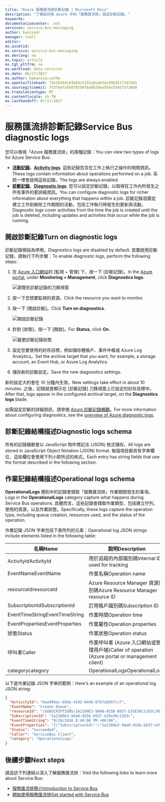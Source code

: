 ```yaml
---
title: "Azure 服務匯流排診斷記錄 | Microsoft Docs"
description: "了解如何為 Azure 中的「服務匯流排」設定診斷記錄。"
keywords: 
documentationcenter: .net
services: service-bus-messaging
author: banisadr
manager: timlt
editor: 
ms.assetid: 
ms.service: service-bus-messaging
ms.devlang: na
ms.topic: article
ms.tgt_pltfrm: na
ms.workload: data-services
ms.date: 06/27/2017
ms.author: babanisa;sethm
ms.openlocfilehash: 72e18444c83b84c5191a0aab3dc6983517167dd1
ms.sourcegitcommit: f537befafb079256fba0529ee554c034d73f36b0
ms.translationtype: MT
ms.contentlocale: zh-TW
ms.lasthandoff: 07/11/2017
---
```

# <a name="service-bus-diagnostic-logs"></a><span data-ttu-id="fa342-103">服務匯流排診斷記錄</span><span class="sxs-lookup"><span data-stu-id="fa342-103">Service Bus diagnostic logs</span></span>

<span data-ttu-id="fa342-104">您可以檢視「Azure 服務匯流排」的兩種記錄：</span><span class="sxs-lookup"><span data-stu-id="fa342-104">You can view two types of logs for Azure Service Bus:</span></span>
* <span data-ttu-id="fa342-105">**[活動記錄](../monitoring-and-diagnostics/monitoring-overview-activity-logs.md)**。</span><span class="sxs-lookup"><span data-stu-id="fa342-105">**[Activity logs](../monitoring-and-diagnostics/monitoring-overview-activity-logs.md)**.</span></span> <span data-ttu-id="fa342-106">這些記錄包含在工作上執行之操作的相關資訊。</span><span class="sxs-lookup"><span data-stu-id="fa342-106">These logs contain information about operations performed on a job.</span></span> <span data-ttu-id="fa342-107">系統一律會啟用這些記錄。</span><span class="sxs-lookup"><span data-stu-id="fa342-107">The logs are always enabled.</span></span>
* <span data-ttu-id="fa342-108">**[診斷記錄](../monitoring-and-diagnostics/monitoring-overview-of-diagnostic-logs.md)**。</span><span class="sxs-lookup"><span data-stu-id="fa342-108">**[Diagnostic logs](../monitoring-and-diagnostics/monitoring-overview-of-diagnostic-logs.md)**.</span></span> <span data-ttu-id="fa342-109">您可以設定診斷記錄，以取得在工作內所發生之所有事件的更詳細資訊。</span><span class="sxs-lookup"><span data-stu-id="fa342-109">You can configure diagnostic logs for richer information about everything that happens within a job.</span></span> <span data-ttu-id="fa342-110">診斷記錄涵蓋從建立工作到刪除工作期間的活動，包括工作執行時發生的更新與活動。</span><span class="sxs-lookup"><span data-stu-id="fa342-110">Diagnostic logs cover activities from the time the job is created until the job is deleted, including updates and activities that occur while the job is running.</span></span>

## <a name="turn-on-diagnostic-logs"></a><span data-ttu-id="fa342-111">開啟診斷記錄</span><span class="sxs-lookup"><span data-stu-id="fa342-111">Turn on diagnostic logs</span></span>

<span data-ttu-id="fa342-112">診斷記錄預設為停用。</span><span class="sxs-lookup"><span data-stu-id="fa342-112">Diagnostics logs are disabled by default.</span></span> <span data-ttu-id="fa342-113">若要啟用診斷記錄，請執行下列步驟：</span><span class="sxs-lookup"><span data-stu-id="fa342-113">To enable diagnostic logs, perform the following steps:</span></span>

1.  <span data-ttu-id="fa342-114">在 [Azure 入口網站](https://portal.azure.com)的 [監視 + 管理] 下，按一下 [診斷記錄]。</span><span class="sxs-lookup"><span data-stu-id="fa342-114">In the [Azure portal](https://portal.azure.com), under **Monitoring + Management**, click **Diagnostics logs**.</span></span>

    ![瀏覽到診斷記錄的刀鋒視窗](./media/service-bus-diagnostic-logs/image1.png)

2. <span data-ttu-id="fa342-116">按一下您想要監視的資源。</span><span class="sxs-lookup"><span data-stu-id="fa342-116">Click the resource you want to monitor.</span></span>  

3.  <span data-ttu-id="fa342-117">按一下 [開啟診斷]。</span><span class="sxs-lookup"><span data-stu-id="fa342-117">Click **Turn on diagnostics**.</span></span>

    ![開啟診斷記錄](./media/service-bus-diagnostic-logs/image2.png)

4.  <span data-ttu-id="fa342-119">針對 [狀態]，按一下 [開啟]。</span><span class="sxs-lookup"><span data-stu-id="fa342-119">For **Status**, click **On**.</span></span>

    ![變更診斷記錄狀態](./media/service-bus-diagnostic-logs/image3.png)

5.  <span data-ttu-id="fa342-121">設定您要使用的封存目標，例如儲存體帳戶、事件中樞或 Azure Log Analytics。</span><span class="sxs-lookup"><span data-stu-id="fa342-121">Set the archive target that you want; for example, a storage account, an Event Hub, or Azure Log Analytics.</span></span>

6.  <span data-ttu-id="fa342-122">儲存新的診斷設定。</span><span class="sxs-lookup"><span data-stu-id="fa342-122">Save the new diagnostics settings.</span></span>

<span data-ttu-id="fa342-123">新的設定大約會在 10 分鐘內生效。</span><span class="sxs-lookup"><span data-stu-id="fa342-123">New settings take effect in about 10 minutes.</span></span> <span data-ttu-id="fa342-124">之後，記錄就會顯示在 [診斷記錄] 刀鋒視窗上已設定的封存目標中。</span><span class="sxs-lookup"><span data-stu-id="fa342-124">After that, logs appear in the configured archival target, on the **Diagnostics logs** blade.</span></span>

<span data-ttu-id="fa342-125">如需設定診斷的詳細資訊，請參閱 [Azure 診斷記錄概觀](../monitoring-and-diagnostics/monitoring-overview-of-diagnostic-logs.md)。</span><span class="sxs-lookup"><span data-stu-id="fa342-125">For more information about configuring diagnostics, see the [overview of Azure diagnostic logs](../monitoring-and-diagnostics/monitoring-overview-of-diagnostic-logs.md).</span></span>

## <a name="diagnostic-logs-schema"></a><span data-ttu-id="fa342-126">診斷記錄結構描述</span><span class="sxs-lookup"><span data-stu-id="fa342-126">Diagnostic logs schema</span></span>

<span data-ttu-id="fa342-127">所有的記錄檔都會以 JavaScript 物件標記法 (JSON) 格式儲存。</span><span class="sxs-lookup"><span data-stu-id="fa342-127">All logs are stored in JavaScript Object Notation (JSON) format.</span></span> <span data-ttu-id="fa342-128">每個項目都具有字串欄位，這些欄位會使用下列小節所述的格式。</span><span class="sxs-lookup"><span data-stu-id="fa342-128">Each entry has string fields that use the format described in the following section.</span></span>

## <a name="operational-logs-schema"></a><span data-ttu-id="fa342-129">作業記錄結構描述</span><span class="sxs-lookup"><span data-stu-id="fa342-129">Operational logs schema</span></span>

<span data-ttu-id="fa342-130">**OperationalLogs** 類別中的記錄會擷取「服務匯流排」作業期間發生的事項。</span><span class="sxs-lookup"><span data-stu-id="fa342-130">Logs in the **OperationalLogs** category capture what happens during Service Bus operations.</span></span> <span data-ttu-id="fa342-131">具體而言，這些記錄會擷取作業類型，包括建立佇列、使用的資源，以及作業狀態。</span><span class="sxs-lookup"><span data-stu-id="fa342-131">Specifically, these logs capture the operation type, including queue creation, resources used, and the status of the operation.</span></span>

<span data-ttu-id="fa342-132">作業記錄 JSON 字串包括下表所列的元素：</span><span class="sxs-lookup"><span data-stu-id="fa342-132">Operational log JSON strings include elements listed in the following table:</span></span>

<span data-ttu-id="fa342-133">名稱</span><span class="sxs-lookup"><span data-stu-id="fa342-133">Name</span></span> | <span data-ttu-id="fa342-134">說明</span><span class="sxs-lookup"><span data-stu-id="fa342-134">Description</span></span>
------- | -------
<span data-ttu-id="fa342-135">ActivityId</span><span class="sxs-lookup"><span data-stu-id="fa342-135">ActivityId</span></span> | <span data-ttu-id="fa342-136">用於追蹤的內部識別碼</span><span class="sxs-lookup"><span data-stu-id="fa342-136">Internal ID, used for tracking</span></span>
<span data-ttu-id="fa342-137">EventName</span><span class="sxs-lookup"><span data-stu-id="fa342-137">EventName</span></span> | <span data-ttu-id="fa342-138">作業名稱</span><span class="sxs-lookup"><span data-stu-id="fa342-138">Operation name</span></span>           
<span data-ttu-id="fa342-139">resourceId</span><span class="sxs-lookup"><span data-stu-id="fa342-139">resourceId</span></span> | <span data-ttu-id="fa342-140">Azure Resource Manager 資源識別碼</span><span class="sxs-lookup"><span data-stu-id="fa342-140">Azure Resource Manager resource ID</span></span>
<span data-ttu-id="fa342-141">SubscriptionId</span><span class="sxs-lookup"><span data-stu-id="fa342-141">SubscriptionId</span></span> | <span data-ttu-id="fa342-142">訂用帳戶識別碼</span><span class="sxs-lookup"><span data-stu-id="fa342-142">Subscription ID</span></span>
<span data-ttu-id="fa342-143">EventTimeString</span><span class="sxs-lookup"><span data-stu-id="fa342-143">EventTimeString</span></span> | <span data-ttu-id="fa342-144">作業時間</span><span class="sxs-lookup"><span data-stu-id="fa342-144">Operation time</span></span>
<span data-ttu-id="fa342-145">EventProperties</span><span class="sxs-lookup"><span data-stu-id="fa342-145">EventProperties</span></span> | <span data-ttu-id="fa342-146">作業屬性</span><span class="sxs-lookup"><span data-stu-id="fa342-146">Operation properties</span></span>
<span data-ttu-id="fa342-147">狀態</span><span class="sxs-lookup"><span data-stu-id="fa342-147">Status</span></span> | <span data-ttu-id="fa342-148">作業狀態</span><span class="sxs-lookup"><span data-stu-id="fa342-148">Operation status</span></span>
<span data-ttu-id="fa342-149">呼叫者</span><span class="sxs-lookup"><span data-stu-id="fa342-149">Caller</span></span> | <span data-ttu-id="fa342-150">作業呼叫者 (Azure 入口網站或管理用戶端)</span><span class="sxs-lookup"><span data-stu-id="fa342-150">Caller of operation (Azure portal or management client)</span></span>
<span data-ttu-id="fa342-151">category</span><span class="sxs-lookup"><span data-stu-id="fa342-151">category</span></span> | <span data-ttu-id="fa342-152">OperationalLogs</span><span class="sxs-lookup"><span data-stu-id="fa342-152">OperationalLogs</span></span>

<span data-ttu-id="fa342-153">以下是作業記錄 JSON 字串的範例：</span><span class="sxs-lookup"><span data-stu-id="fa342-153">Here's an example of an operational log JSON string:</span></span>

```json
{
  "ActivityId": "6aa994ac-b56e-4292-8448-0767a5657cc7",
  "EventName": "Create Queue",
  "resourceId": "/SUBSCRIPTIONS/1A2109E3-9DA0-455B-B937-E35E36C1163C/RESOURCEGROUPS/DEFAULT-SERVICEBUS-CENTRALUS/PROVIDERS/MICROSOFT.SERVICEBUS/NAMESPACES/SHOEBOXEHNS-CY4001",
  "SubscriptionId": "1a2109e3-9da0-455b-b937-e35e36c1163c",
  "EventTimeString": "9/28/2016 8:40:06 PM +00:00",
  "EventProperties": "{\"SubscriptionId\":\"1a2109e3-9da0-455b-b937-e35e36c1163c\",\"Namespace\":\"shoeboxehns-cy4001\",\"Via\":\"https://shoeboxehns-cy4001.servicebus.windows.net/f8096791adb448579ee83d30e006a13e/?api-version=2016-07\",\"TrackingId\":\"5ee74c9e-72b5-4e98-97c4-08a62e56e221_G1\"}",
  "Status": "Succeeded",
  "Caller": "ServiceBus Client",
  "category": "OperationalLogs"
}
```

## <a name="next-steps"></a><span data-ttu-id="fa342-154">後續步驟</span><span class="sxs-lookup"><span data-stu-id="fa342-154">Next steps</span></span>

<span data-ttu-id="fa342-155">請造訪下列連結以深入了解服務匯流排：</span><span class="sxs-lookup"><span data-stu-id="fa342-155">Visit the following links to learn more about Service Bus:</span></span>

* [<span data-ttu-id="fa342-156">服務匯流排簡介</span><span class="sxs-lookup"><span data-stu-id="fa342-156">Introduction to Service Bus</span></span>](service-bus-messaging-overview.md)
* [<span data-ttu-id="fa342-157">開始使用服務匯流排</span><span class="sxs-lookup"><span data-stu-id="fa342-157">Get started with Service Bus</span></span>](service-bus-dotnet-get-started-with-queues.md)
